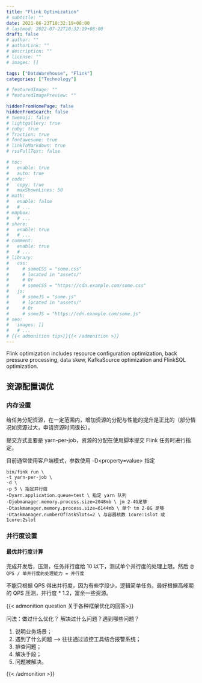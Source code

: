 ```yaml
---
title: "Flink Optimization"
# subtitle: ""
date: 2021-06-23T10:32:19+08:00
# lastmod: 2022-07-22T10:32:19+08:00
draft: false
# author: ""
# authorLink: ""
# description: ""
# license: ""
# images: []

tags: ["DataWarehouse", "Flink"]
categories: ["Technology"]

# featuredImage: ""
# featuredImagePreview: ""

hiddenFromHomePage: false
hiddenFromSearch: false
# twemoji: false
# lightgallery: true
# ruby: true
# fraction: true
# fontawesome: true
# linkToMarkdown: true
# rssFullText: false

# toc:
#   enable: true
#   auto: true
# code:
#   copy: true
#   maxShownLines: 50
# math:
#   enable: false
#   # ...
# mapbox:
#   # ...
# share:
#   enable: true
#   # ...
# comment:
#   enable: true
#   # ...
# library:
#   css:
#     # someCSS = "some.css"
#     # located in "assets/"
#     # Or
#     # someCSS = "https://cdn.example.com/some.css"
#   js:
#     # someJS = "some.js"
#     # located in "assets/"
#     # Or
#     # someJS = "https://cdn.example.com/some.js"
# seo:
#   images: []
#   # ...
# {{< admonition tip>}}{{< /admonition >}}
---
```


Flink optimization includes resource configuration optimization, back pressure processing, data skew, KafkaSource optimization and FlinkSQL optimization.

<!--more-->

## 资源配置调优

### 内存设置

给任务分配资源，在一定范围内，增加资源的分配与性能的提升是正比的（部分情况如资源过大，申请资源时间很长）。

提交方式主要是 yarn-per-job，资源的分配在使用脚本提交 Flink 任务时进行指定。

目前通常使用客户端模式，参数使用 -D<property=value> 指定

```shell
bin/fink run \
-t yarn-per-job \
-d \
-p 5 \ 指定并行度
-Dyarn.application.queue=test \ 指定 yarn 队列
-Djobmanager.memory.process.size=2048mb \ jm 2-4G足够
-Dtaskmanager.memory.process.size=6144mb \ 单个 tm 2-8G 足够
-Dtaskmanager.numberOfTaskSlots=2 \ 与容器核数 1core:1slot 或 1core:2slot
```

### 并行度设置

#### 最优并行度计算

完成开发后，压测，任务并行度给 10 以下，测试单个并行度的处理上限。然后 `总 QPS / 单并行度的处理能力 = 并行度`

不能只根据 QPS 得出并行度，因为有些字段少，逻辑简单任务。最好根据高峰期的 QPS 压测，并行度 * 1.2，富余一些资源。

{{< admonition question 关于各种框架优化的回答>}}

问法：做过什么优化？ 解决过什么问题？遇到哪些问题？

1. 说明业务场景；
2. 遇到了什么问题 --> 往往通过监控工具结合报警系统；
3. 排查问题；
4. 解决手段；
5. 问题被解决。

{{< /admonition >}}
